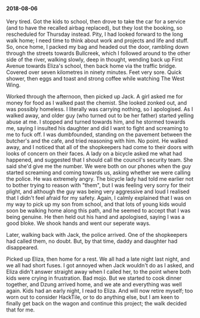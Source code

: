 #### 2018-08-06

Very tired. Got the kids to school, then drove to take the car for a service (and to have the recalled airbag replaced), but they lost the booking, so rescheduled for Thursday instead. Pity, I had looked forward to the long walk home; I need time to think about work and projects and life and stuff. So, once home, I packed my bag and headed out the door, rambling down through the streets towards Bullcreek, which I followed around to the other side of the river, walking slowly, deep in thought, wending back up First Avenue towards Eliza's school, then back home via the traffic bridge. Covered over seven kilometres in ninety minutes. Feet very sore. Quick shower, then eggs and toast and strong coffee while watching The West Wing.

Worked through the afternoon, then picked up Jack. A girl asked me for money for food as I walked past the chemist. She looked zonked out, and was possibly homeless. I literally was carrying nothing, so I apologised. As I walked away, and older guy (who turned out to be her father) started yelling abuse at me. I stopped and turned towards him, and he stormed towards me, saying I insulted his daughter and did I want to fight and screaming to me to fuck off. I was dumbfounded, standing on the pavement between the butcher's and the cafe, and tried reasoning with him. No point. He walked away, and I noticed that all of the shopkeepers had come to their doors with looks of concern on their faces. A lady on a bicycle asked me what had happened, and suggested that I should call the council's security team. She said she'd give me the number. We were both on our phones when the guy started screaming and coming towards us, asking whether we were calling the police. He was extremely angry. The bicycle lady had told me earlier not to bother trying to reason with "them", but I was feeling very sorry for their plight, and although the guy was being very aggressive and loud I realised that I didn't feel afraid for my safety. Again, I calmly explained that I was on my way to pick up my son from school, and that lots of young kids would soon be walking home along this path, and he seemed to accept that I was being genuine. He then held out his hand and apologised, saying I was a good bloke. We shook hands and went our seperate ways.

Later, walking back with Jack, the police arrived. One of the shopkeepers had called them, no doubt. But, by that time, daddy and daughter had disappeared.

Picked up Eliza, then home for a rest. We all had a late night last night, and we all had short fuses. I got annoyed when Jack wouldn't do as I asked, and Eliza didn't answer straight away when I called her, to the point where both kids were crying in frustration. Bad mojo. But we started to cook dinner together, and Dzung arrived home, and we ate and everything was well again. Kids had an early night, I read to Eliza. And will now retire myself; too worn out to consider HackTile, or to do anything else, but I am keen to finally get back on the wagon and continue this project; the walk decided that for me.